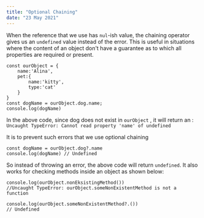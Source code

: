 ```yaml
---
title: "Optional Chaining"
date: "23 May 2021"
---
```


When the reference that we use has `nul`-ish value, the chaining operator gives us an `undefined` value instead of the error. This is useful in situations where the content of an object don't have a guarantee as to which all properties are required or present.

```
const ourObject = {
    name:'Alina',
    pet:{
        name:'kitty',
        type:'cat'
    }
}
const dogName = ourObject.dog.name;
console.log(dogName)
```

In the above code, since dog does not exist in `ourObject` , it will return an : `Uncaught TypeError: Cannot read property 'name' of undefined`


It is to prevent such errors that we use optional chaining

```
const dogName = ourObject.dog?.name
console.log(dogName) // Undefined
```

So instead of throwing an error, the above code will return `undefined`. It also works for checking methods inside an object as shown below:

```
console.log(ourObject.nonEksistingMethod())
//Uncaught TypeError: ourObject.someNonExistentMethod is not a function

console.log(ourObject.someNonExistentMethod?.())
// Undefined    
```